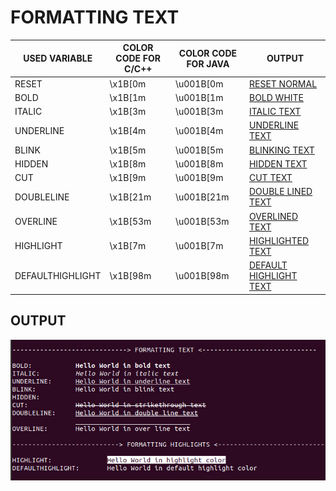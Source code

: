 # FORMATTING TEXT

 USED VARIABLE | COLOR CODE  FOR C/C++ | COLOR CODE FOR JAVA | OUTPUT
---------------|-----------------------|---------------------|--------
 RESET | \x1B[0m | \u001B[0m | [RESET NORMAL](#output)
 BOLD | \x1B[1m | \u001B[1m | [BOLD WHITE](#output)
 ITALIC | \x1B[3m | \u001B[3m | [ITALIC TEXT](#output)
 UNDERLINE | \x1B[4m | \u001B[4m | [UNDERLINE TEXT](#output)
 BLINK | \x1B[5m | \u001B[5m | [BLINKING TEXT](#output)
 HIDDEN | \x1B[8m | \u001B[8m | [HIDDEN TEXT](#output)
 CUT | \x1B[9m | \u001B[9m | [CUT TEXT](#output)
 DOUBLELINE | \x1B[21m | \u001B[21m | [DOUBLE LINED TEXT](#output)
 OVERLINE | \x1B[53m | \u001B[53m | [OVERLINED TEXT](#output)
 HIGHLIGHT | \x1B[7m | \u001B[7m | [HIGHLIGHTED TEXT](#output)
 DEFAULTHIGHLIGHT | \x1B[98m | \u001B[98m | [DEFAULT HIGHLIGHT TEXT](#output)

## OUTPUT

![image](/img/formatting-text.png)